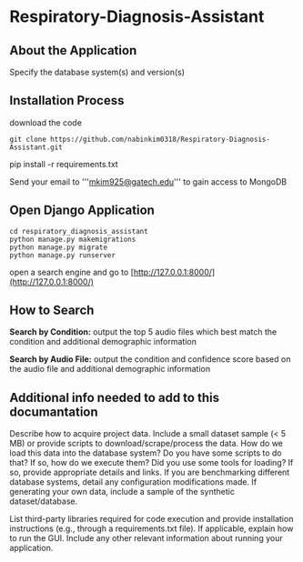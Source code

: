 # Respiratory-Diagnosis-Assistant

## About the Application

Specify the database system(s) and version(s)

## Installation Process

download the code

```
git clone https://github.com/nabinkim0318/Respiratory-Diagnosis-Assistant.git
```

pip install -r requirements.txt
<!-- pip install djongo -->
<!-- pip install django-storages -->

Send your email to '''mkim925@gatech.edu''' to gain access to MongoDB

## Open Django Application

```
cd respiratory_diagnosis_assistant
python manage.py makemigrations
python manage.py migrate
python manage.py runserver
```

open a search engine and go to [http://127.0.0.1:8000/](http://127.0.0.1:8000/)

## How to Search

**Search by Condition:** output the top 5 audio files which best match the condition and additional demographic information

**Search by Audio File:** output the condition and confidence score based on the audio file and additional demographic information

## Additional info needed to add to this documantation
Describe how to acquire project data. Include a small dataset sample (< 5 MB) or provide scripts to download/scrape/process the data.
How do we load this data into the database system?
Do you have some scripts to do that? If so, how do we execute them?
Did you use some tools for loading? If so, provide appropriate details and links.
If you are benchmarking different database systems, detail any configuration modifications made.
If generating your own data, include a sample of the synthetic dataset/database.


List third-party libraries required for code execution and provide installation instructions (e.g., through a requirements.txt file).
If applicable, explain how to run the GUI.
Include any other relevant information about running your application.
